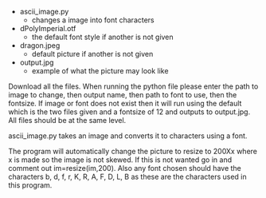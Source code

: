 * ascii_image.py
    * changes a image into font characters
* dPolyImperial.otf
   * the default font style if another is not given
* dragon.jpeg
     * default picture if another is not given
* output.jpg
     * example of what the picture may look like
  
    
Download all the files. When running the python file please enter the path to image to change, then output name, then path to font to use, then the fontsize. If image or font does not exist then it will run using the default which is the two files given and a fontsize of 12 and outputs to output.jpg. All files should be at the same level.

ascii_image.py takes an image and converts it to characters using a font.

The program will automatically change the picture to resize to 200Xx where x is made so the image is not skewed. If this is not wanted go in and comment out im=resize(im,200). Also any font chosen should have the characters b, d, f, r, K, R, A, F, D, L, B as these are the characters used in this program.


